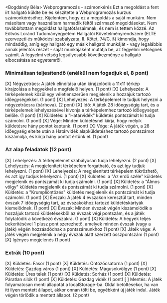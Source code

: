 <Bogdándy Béla> 
<BAXL9W> 
Webprogramozás - számonkérés
Ezt a megoldást a fent írt hallgató küldte be és készítette a Webprogramozás kurzus számonkéréséhez.
Kijelentem, hogy ez a megoldás a saját munkám. Nem másoltam vagy használtam harmadik féltől 
származó megoldásokat. Nem továbbítottam megoldást hallgatótársaimnak, és nem is tettem közzé. 
Az Eötvös Loránd Tudományegyetem Hallgatói Követelményrendszere 
(ELTE szervezeti és működési szabályzata, II. Kötet, 74/C. §) kimondja, hogy mindaddig, 
amíg egy hallgató egy másik hallgató munkáját - vagy legalábbis annak jelentős részét - 
saját munkájaként mutatja be, az fegyelmi vétségnek számít. 
A fegyelmi vétség legsúlyosabb következménye a hallgató elbocsátása az egyetemről.

### Minimálisan teljesítendő (enélkül nem fogadjuk el, 8 pont)
[X] Négyzetrács: A játék elindítása után kirajzolódik a 11x11 térkép kirajzolása a hegyekkel a megfelelő helyen. (1 pont)
[X] Lehelyezés: A térképelemek közül egy véletlenszerűen megjelenik a hozzájuk tartozó időegységekkel. (1 pont)
[X] Lehelyezés: A térképelemet le tudjuk helyezni a négyzetrácsra (bárhova). (2 pont)
[X] Idő: A játék 28 időegységig tart, és a térképelemek lehelyezésével kivonja a térképelemhez tartozó időegységet belőle. (1 pont)
[X] Küldetés: a "Határvidék" küldetés pontszámát ki tudja számolni. (1 pont)
[X] Vége: Minden küldetésnél kiírja, hogy melyik küldetésre hány pontot kaptunk. (1 pont)
[X] Vége: A játék végén, a 28 időegység eltelte után a Határvidék alapküldetéshez tartozó pontszámot kiszámolja, és kiírja hány pontot értünk el. (1 pont)

### Az alap feladatok (12 pont)
[X] Lehelyezés: A térképelemet szabályosan tudja lehelyezni. (2 pont)
[X] Lehelyezés: A megjelenített térképelem forgatható, és azt így tudjuk lehelyezni. (1 pont)
[X] Lehelyezés: A megjelenített térképelem tükrözhető, és azt így tudjuk lehelyezni. (1 pont)
[X] Küldetés: a "Az erdő széle" küldetés megjelenik és pontszámát ki tudja számolni. (1 pont)
[X] Küldetés: a "Álmos völgy" küldetés megjelenik és pontszámát ki tudja számolni. (1 pont)
[X] Küldetés: a "Krumpliöntözés" küldetés megjelenik és pontszámát ki tudja számolni. (1 pont)
[X] Évszak: A játék 4 évszakon keresztül tart, minden évszak 7 időegységig tart, az évszakokhoz tartozó küldetéskártyák kiemelődnek. (1 pont)
[X] Évszak: Minden évszak végén kiszámolódik a hozzájuk tartozó küldetésekből az évszak végi pontszám, és a játék folytatódik a következő évszakra. (1 pont)
[X] Küldetés: A hegyek teljes bekerítésével 1 plusz pont szerezhető, amelyek minden évszak (vagy a játék) végén hozzáadódnak a pontszámunkhoz (1 pont)
[X] Játék vége: A játék végén megjelenik a négy évszak alatt szerzett összpontszám (1 pont)
[X] Igényes megjelenés (1 pont)

### Extrák (10 pont)
[X] Küldetés: Fasor (1 pont)
[X] Küldetés: Öntözőcsatorna (1 pont)
[X] Küldetés: Gazdag város (1 pont)
[X] Küldetés: Mágusokvölgye (1 pont)
[X] Küldetés: Üres telek (1 pont)
[X] Küldetés: Sorház (1 pont)
[X] Küldetés: Páratlan silók (1 pont)
[X] Küldetés: Gazdag vidék (1 pont)
[ ] Mentés: A játék folyamatosan menti állapotát a localStorage-ba. Oldal betöltésekor, ha van itt ilyen mentett állapot, akkor onnan tölti be, egyébként új játék indul. Játék végén törlődik a mentett állapot. (2 pont)